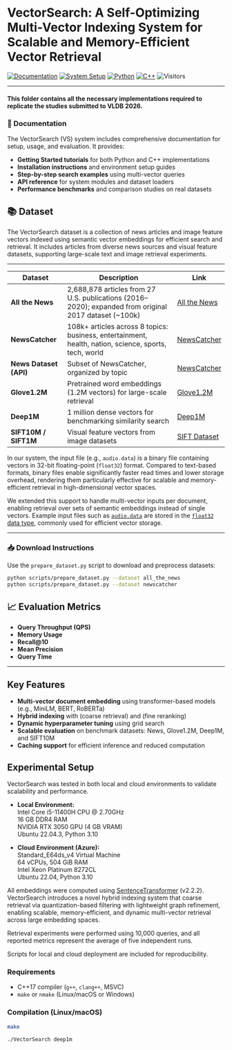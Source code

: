 
# VectorSearch: A Self-Optimizing Multi-Vector Indexing System for Scalable and Memory-Efficient Vector Retrieval


[![Documentation](https://img.shields.io/badge/docs-available-brightgreen.svg)](https://solmazsm.github.io/VectorSearch/)
[![System Setup](https://img.shields.io/badge/System%20Setup-Ubuntu%20%7C%20C%2B%2B%20%2B%20Python-blue)](https://github.com/solmazsm/VectorSearch/blob/master/vectorsearch_system_setup/azure_setup.sh)
[![Python](https://img.shields.io/badge/python-3.10%2B-blue.svg)](https://www.python.org/)
[![C++](https://img.shields.io/badge/C++-supported-blue.svg)](https://en.cppreference.com/)
![Visitors](https://visitor-badge.laobi.icu/badge?page_id=solmazsm.VectorSearchDocs)



---

#### This folder contains all the necessary implementations required to replicate the studies submitted to VLDB 2026.

### 📖 Documentation

The VectorSearch (VS) system includes comprehensive documentation for setup, usage, and evaluation. It provides:

- **Getting Started tutorials** for both Python and C++ implementations  
- **Installation instructions** and environment setup guides  
- **Step-by-step search examples** using multi-vector queries  
- **API reference** for system modules and dataset loaders  
- **Performance benchmarks** and comparison studies on real datasets

## 📚 Dataset

The VectorSearch dataset is a collection of news articles and image feature vectors indexed using semantic vector embeddings for efficient search and retrieval. It includes articles from diverse news sources and visual feature datasets, supporting large-scale text and image retrieval experiments.

---

| **Dataset**                   | **Description**                                                                                         | **Link**                                                                                  |
|------------------------------|---------------------------------------------------------------------------------------------------------|-------------------------------------------------------------------------------------------|
| **All the News**             | 2,688,878 articles from 27 U.S. publications (2016–2020); expanded from original 2017 dataset (~100k)   | [All the News](https://components.one/datasets/all-the-news-2-news-articles-dataset)     |
| **NewsCatcher**              | 108k+ articles across 8 topics: business, entertainment, health, nation, science, sports, tech, world   | [NewsCatcher](https://www.newscatcherapi.com/)                                           |
| **News Dataset (API)**       | Subset of NewsCatcher, organized by topic                                                              | [NewsCatcher](https://www.newscatcherapi.com/)                                           |
| **Glove1.2M**                | Pretrained word embeddings (1.2M vectors) for large-scale retrieval                                     | [Glove1.2M](https://github.com/solmazsm/gqr?tab=readme-ov-file)                          |
| **Deep1M**                   | 1 million dense vectors for benchmarking similarity search                                              | [Deep1M](https://github.com/solmazsm/gqr?tab=readme-ov-file)                             |
| **SIFT10M / SIFT1M**         | Visual feature vectors from image datasets                                                              | [SIFT Dataset](http://corpus-texmex.irisa.fr/)                                           |
                              

In our system, the input file (e.g., `audio.data`) is a binary file containing vectors in 32-bit floating-point (`float32`) format. Compared to text-based formats, binary files enable significantly faster read times and lower storage overhead, rendering them particularly effective for scalable and memory-efficient retrieval in high-dimensional vector spaces.

We extended this support to handle multi-vector inputs per document, enabling retrieval over sets of semantic embeddings instead of single vectors. Example input files such as [`audio.data`](https://github.com/RSIA-LIESMARS-WHU/LSHBOX-sample-data) are stored in the [`float32` data type](https://github.com/RSIA-LIESMARS-WHU/LSHBOX?tab=readme-ov-file), commonly used for efficient vector storage.


---
### 📥 Download Instructions

Use the `prepare_dataset.py` script to download and preprocess datasets:

```bash
python scripts/prepare_dataset.py --dataset all_the_news
python scripts/prepare_dataset.py --dataset newscatcher
```
## 📈 Evaluation Metrics

- **Query Throughput (QPS)**  
- **Memory Usage**  
- **Recall@10**  
- **Mean Precision**  
- **Query Time**

---

##  Key Features

- **Multi-vector document embedding** using transformer-based models (e.g., MiniLM, BERT, RoBERTa)
- **Hybrid indexing** with (coarse retrieval) and (fine reranking)
- **Dynamic hyperparameter tuning** using grid search
- **Scalable evaluation** on benchmark datasets: News, Glove1.2M, Deep1M, and SIFT10M
- **Caching support** for efficient inference and reduced computation
## Experimental Setup

VectorSearch was tested in both local and cloud environments to validate scalability and performance.

- **Local Environment:**  
  Intel Core i5-11400H CPU @ 2.70GHz  
  16 GB DDR4 RAM  
  NVIDIA RTX 3050 GPU (4 GB VRAM)  
  Ubuntu 22.04.3, Python 3.10

- **Cloud Environment (Azure):**  
  Standard_E64ds_v4 Virtual Machine  
  64 vCPUs, 504 GiB RAM  
  Intel Xeon Platinum 8272CL  
  Ubuntu 22.04, Python 3.10

All embeddings were computed using [SentenceTransformer](https://www.sbert.net/) (v2.2.2).
VectorSearch introduces a novel hybrid indexing system that coarse retrieval via quantization-based filtering with lightweight graph refinement, enabling scalable, memory-efficient, and dynamic multi-vector retrieval across large embedding spaces.

Retrieval experiments were performed using 10,000 queries, and all reported metrics represent the average of five independent runs.

Scripts for local and cloud deployment are included for reproducibility.

### Requirements

- C++17 compiler (`g++`, `clang++`, MSVC)
- `make` or `nmake` (Linux/macOS or Windows)


### Compilation (Linux/macOS)

```bash
make
```
```bash
./VectorSearch deep1m
```



